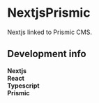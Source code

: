# NextjsPrismic
Nextjs linked to Prismic CMS.

## Development info

**Nextjs** <br>
**React** <br>
**Typescript** <br>
**Prismic** <br>

